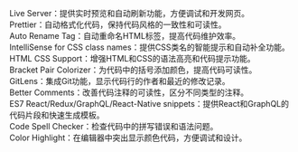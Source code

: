 Live Server：提供实时预览和自动刷新功能，方便调试和开发网页。<br/>
Prettier：自动格式化代码，保持代码风格的一致性和可读性。<br/>
Auto Rename Tag：自动重命名HTML标签，提高代码维护效率。<br/>
IntelliSense for CSS class names：提供CSS类名的智能提示和自动补全功能。<br/>
HTML CSS Support：增强HTML和CSS的语法高亮和代码提示功能。<br/>
Bracket Pair Colorizer：为代码中的括号添加颜色，提高代码可读性。<br/>
GitLens：集成Git功能，显示代码行的作者和最近的修改记录。<br/>
Better Comments：改善代码注释的可读性，区分不同类型的注释。<br/>
ES7 React/Redux/GraphQL/React-Native snippets：提供React和GraphQL的代码片段和快速生成模板。<br/>
Code Spell Checker：检查代码中的拼写错误和语法问题。<br/>
Color Highlight：在编辑器中突出显示颜色代码，方便调试和设计。<br/>
